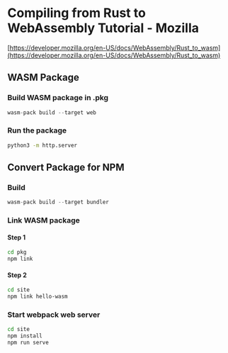 # Compiling from Rust to WebAssembly Tutorial - Mozilla

[https://developer.mozilla.org/en-US/docs/WebAssembly/Rust_to_wasm](https://developer.mozilla.org/en-US/docs/WebAssembly/Rust_to_wasm)

## WASM Package

### Build WASM package in .pkg

```rust
wasm-pack build --target web
```

### Run the package

```bash
python3 -m http.server
```

## Convert Package for NPM

### Build

```rust
wasm-pack build --target bundler
```

### Link WASM package

#### Step 1

```bash
cd pkg
npm link
```

#### Step 2

```bash
cd site
npm link hello-wasm
```

### Start webpack web server

```bash
cd site
npm install
npm run serve
```
